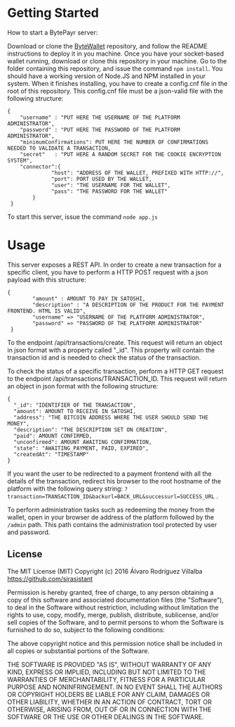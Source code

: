 # Getting Started

How to start a BytePayr server:

Download or clone the [ByteWallet](https://github.com/sirasistant/ByteWallet) repository, and follow the README instructions to deploy it in you machine.
Once you have your socket-based wallet running, download or clone this repository in your machine.
Go to the folder containing this repository, and issue the command `npm install`. You should have a working version of Node.JS and NPM installed in your system.
When it finishes installing, you have to create a config.cnf file in the root of this repository. This config.cnf file must be a json-valid file with the following structure:

```
{
 	"username" : "PUT HERE THE USERNAME OF THE PLATFORM ADMINISTRATOR",
 	"password" : "PUT HERE THE PASSWORD OF THE PLATFORM ADMINISTRATOR",
 	"minimumConfirmations": PUT HERE THE NUMBER OF CONFIRMATIONS NEEDED TO VALIDATE A TRANSACTION,
 	"secret"   : "PUT HERE A RANDOM SECRET FOR THE COOKIE ENCRYPTION SYSTEM",
 	"connector":{
     	      "host": "ADDRESS OF THE WALLET, PREFIXED WITH HTTP://",
     	      "port": PORT USED BY THE WALLET,
     	      "user": "THE USERNAME FOR THE WALLET",
     	      "pass": "THE PASSWORD FOR THE WALLET"
     	}
 }
```

To start this server, issue the command `node app.js`

# Usage

This server exposes a REST API. In order to create a new transaction for a specific client, you have to perform a HTTP POST request with a json payload with this structure:

```
{
        "amount" : AMOUNT TO PAY IN SATOSHI,
        "description" : "A DESCRIPTION OF THE PRODUCT FOR THE PAYMENT FRONTEND. HTML IS VALID",
        "username" => "USERNAME OF THE PLATFORM ADMINISTRATOR",
        "password" => "PASSWORD OF THE PLATFORM ADMINISTRATOR"
 }
```
To the endpoint /api/transactions/create. This request will return an object in json format with a property called "_id". This property will contain the transaction id and is needed to check the status of the transaction.

To check the status of a specific transaction, perform a HTTP GET request to the endpoint /api/transactions/TRANSACTION_ID. This request will return an object in json format with the following structure:
```
{
  "_id": "IDENTIFIER OF THE TRANSACTION",
  "amount": AMOUNT TO RECEIVE IN SATOSHI,
  "address": "THE BITCOIN ADDRESS WHERE THE USER SHOULD SEND THE MONEY",
  "description": "THE DESCRIPTION SET ON CREATION",
  "paid": AMOUNT CONFIRMED,
  "unconfirmed": AMOUNT AWAITING CONFIRMATION,
  "state": "AWAITING_PAYMENT, PAID, EXPIRED",
  "createdAt": "TIMESTAMP"
}
```

If you want the user to be redirected to a payment frontend with all the details of the transaction, redirect his browser to the root hostname of the platform with the following query string: `?transaction=TRANSACTION_ID&backurl=BACK_URL&successurl=SUCCESS_URL` .

To perform administration tasks such as redeeming the money from the wallet, open in your browser de address of the platform followed by the `/admin` path. This path contains the administration tool protected by user and password.

## License

The MIT License (MIT)
Copyright (c) 2016 Álvaro Rodríguez Villalba https://github.com/sirasistant

Permission is hereby granted, free of charge, to any person obtaining a copy of this software and associated documentation files (the "Software"), to deal in the Software without restriction, including without limitation the rights to use, copy, modify, merge, publish, distribute, sublicense, and/or sell copies of the Software, and to permit persons to whom the Software is furnished to do so, subject to the following conditions:

The above copyright notice and this permission notice shall be included in all copies or substantial portions of the Software.

THE SOFTWARE IS PROVIDED "AS IS", WITHOUT WARRANTY OF ANY KIND, EXPRESS OR IMPLIED, INCLUDING BUT NOT LIMITED TO THE WARRANTIES OF MERCHANTABILITY, FITNESS FOR A PARTICULAR PURPOSE AND NONINFRINGEMENT. IN NO EVENT SHALL THE AUTHORS OR COPYRIGHT HOLDERS BE LIABLE FOR ANY CLAIM, DAMAGES OR OTHER LIABILITY, WHETHER IN AN ACTION OF CONTRACT, TORT OR OTHERWISE, ARISING FROM, OUT OF OR IN CONNECTION WITH THE SOFTWARE OR THE USE OR OTHER DEALINGS IN THE SOFTWARE.
